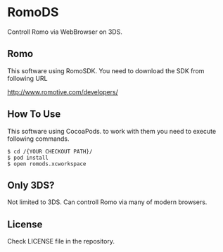 RomoDS
===============

Controll Romo via WebBrowser on 3DS.

Romo
---------------

This software using RomoSDK. You need to download the SDK from following URL

http://www.romotive.com/developers/


How To Use
---------------

This software using CocoaPods. to work with them you need to execute following commands.

```
$ cd /{YOUR CHECKOUT PATH}/
$ pod install
$ open romods.xcworkspace
```

Only 3DS?
---------------

Not limited to 3DS. Can controll Romo via many of modern browsers.


License
---------------
Check LICENSE file in the repository.


